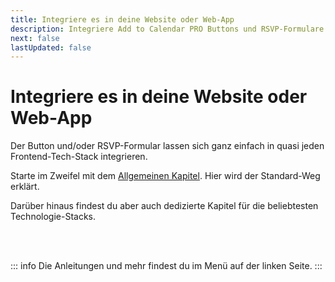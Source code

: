 ```yaml
---
title: Integriere es in deine Website oder Web-App
description: Integriere Add to Calendar PRO Buttons und RSVP-Formulare in jede Website oder Web-App. Einfache Integrationsanleitungen für alle Plattformen.
next: false
lastUpdated: false
---
```


# Integriere es in deine Website oder Web-App

Der Button und/oder RSVP-Formular lassen sich ganz einfach in quasi jeden Frontend-Tech-Stack integrieren.

Starte im Zweifel mit dem [Allgemeinen Kapitel](./integration/general). Hier wird der Standard-Weg erklärt.

Darüber hinaus findest du aber auch dedizierte Kapitel für die beliebtesten Technologie-Stacks.

<br /><br />

::: info
Die Anleitungen und mehr findest du im Menü auf der linken Seite.
:::